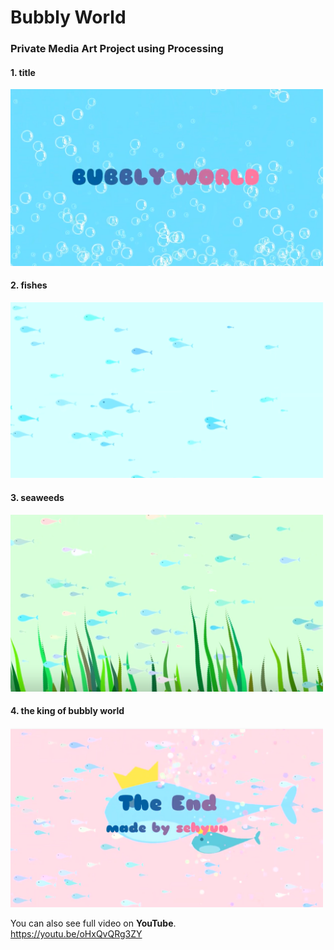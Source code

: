 # Bubbly World
### Private Media Art Project using Processing
#### 1. title
<img src="./img/1.PNG" width="500px" alt="title"></img>
#### 2. fishes
<img src="./img/2.PNG" width="500px" alt="fishes"></img>
#### 3. seaweeds
<img src="./img/3.PNG" width="500px" alt="seaweed"></img>
#### 4. the king of bubbly world
<img src="./img/4.PNG" width="500px" alt="ending credit"></img>
  
   
You can also see full video on **YouTube**.  
https://youtu.be/oHxQvQRg3ZY
